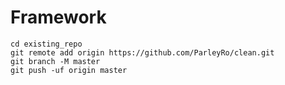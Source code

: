 # Framework




```
cd existing_repo
git remote add origin https://github.com/ParleyRo/clean.git
git branch -M master
git push -uf origin master
```
